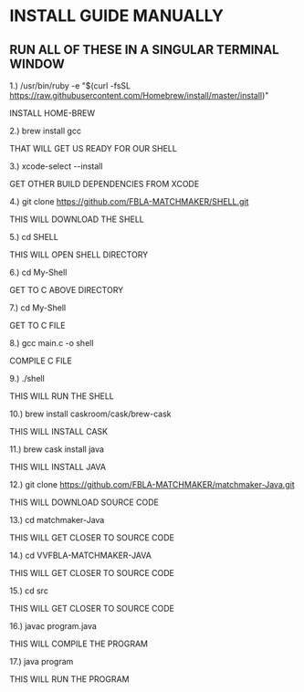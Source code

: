 # INSTALL GUIDE MANUALLY

## RUN ALL OF THESE IN A SINGULAR TERMINAL WINDOW

1.) /usr/bin/ruby -e "$(curl -fsSL https://raw.githubusercontent.com/Homebrew/install/master/install)"

INSTALL HOME-BREW

2.) brew install gcc

THAT WILL GET US READY FOR OUR SHELL

3.) xcode-select --install

GET OTHER BUILD DEPENDENCIES FROM XCODE

4.) git clone https://github.com/FBLA-MATCHMAKER/SHELL.git

THIS WILL DOWNLOAD THE SHELL

5.) cd SHELL

THIS WILL OPEN SHELL DIRECTORY

6.) cd My-Shell

GET TO C ABOVE DIRECTORY

7.) cd My-Shell

GET TO C FILE

8.) gcc main.c -o shell

COMPILE C FILE

9.) ./shell

THIS WILL RUN THE SHELL

10.) brew install caskroom/cask/brew-cask

THIS WILL INSTALL CASK

11.) brew cask install java

THIS WILL INSTALL JAVA

12.) git clone https://github.com/FBLA-MATCHMAKER/matchmaker-Java.git

THIS WILL DOWNLOAD SOURCE CODE

13.) cd matchmaker-Java

THIS WILL GET CLOSER TO SOURCE CODE

14.) cd VVFBLA-MATCHMAKER-JAVA

THIS WILL GET CLOSER TO SOURCE CODE

15.) cd src

THIS WILL GET CLOSER TO SOURCE CODE

16.) javac program.java

THIS WILL COMPILE THE PROGRAM

17.) java program

THIS WILL RUN THE PROGRAM
